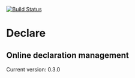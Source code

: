 [![Build Status](https://travis-ci.org/chrisgartsen/declare.svg?branch=master)](https://travis-ci.org/chrisgartsen/declare)

# Declare

## Online declaration management

Current version: 0.3.0

